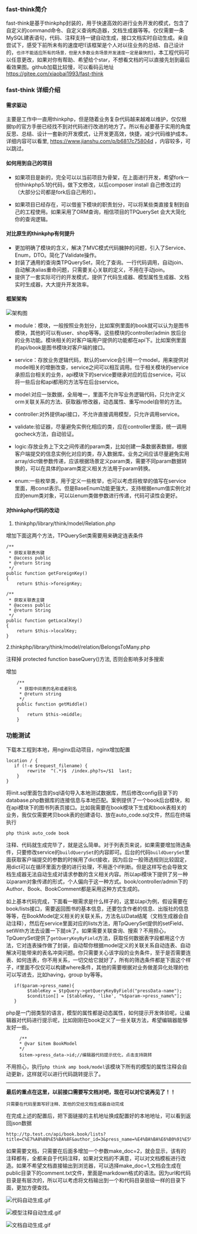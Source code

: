 ### fast-think简介

fast-think是基于thinkphp封装的，用于快速高效的进行业务开发的模式，包含了自定义的command命令、自定义查询构造器，文档生成器等等。仅仅需要一条MySQL建表语句，代码、注释支持一键自动生成，接口文档实时自动生成。亲自尝试下，感受下前所未有的速度吧!(该框架是个人对以往业务的总结、自己设计的，`也许不能适应所有的场景，但是大多数业务场景开发速度一定是最快的`)，本工程代码可以任意更改，如果对你有帮助、希望给个star，不想看文档的可以直接先划到最后看效果图。github加载比较慢，可以看码云地址 https://gitee.com/xiaobai1993/fast-think

### fast-think 详细介绍

#### 需求驱动

主要是工作中一直用thinkphp，但是随着业务复杂代码越来越难以维护，仅仅根据tp的官方手册已经找不到对代码进行改进的地方了。所以有必要基于实用的角度反思、总结、设计一套新的开发模式，让开发更高效，快捷，减少代码维护成本。详细内容可以看里, https://www.jianshu.com/p/b6817c75804d ，内容较多，可以跳过。


#### 如何用到自己的项目

- 如果项目是新的，完全可以以当前项目为骨架，在上面进行开发，希望fork一份thinkphp5.1的代码，做下文修改，以后composer install 自己修改过的（大部分公司都是fork后自己用的）。

- 如果项目已经存在，可以借鉴下模块的职责划分，可以将某些类直接复制到自己的工程使用。如果采用了ORM查询，相信项目的TPQuerySet
会大大简化你的查询逻辑。

#### 对比原生的thinkphp有何提升

- 更加明确了模块的含义，解决了MVC模式代码臃肿的问题，引入了Service、Enum，DTO。简化了Validate操作。
- 封装了通用的查询类TPQuerySet，简化了查询。一行代码调用，自动join、自动解决alias重命问题，只需要关心关联的定义，不用在手动join。
- 提供了一套实际可行的开发模式，提供了代码生成器、模型属性生成器、文档实时生成器，大大提升开发效率。

#### 框架架构

![架构图](https://s3.bmp.ovh/imgs/2022/04/25/a0418eeeaad689c9.png)

- module：模块，一般按照业务划分，比如案例里面的book就可以认为是图书模块，其他的可以有user、shop等等。这些模块的controller/admin 放后台的业务功能。模块相关的对客户端用户提供的功能都在api下。比如案例里面的api/book是图书模块对客户端的接口。

- service：存放业务逻辑代码，默认的service会引用一个model，用来提供对model相关的增删改查，service之间可以相互调用。位于相关模块的service承担后台相关的业务，api模块下的service要继承对应的后台service，可以将一些后台和api都用的方法写在后台service。

- model:对应一张数据，全局唯一，里面不允许写业务逻辑代码，只允许定义orm关联关系的方法、获取器/修改器，动态属性、重写model自带的方法。

- controller:对外提供api接口，不允许直接调用模型，只允许调用service。

- validate:验证器，尽量避免实例化相应的类，应在controller里面，统一调用gocheck方法，自动验证。

- logic:存放业务上下文之间传递的param类，比如创建一条数据表数据，根据客户端提交的信息实例化对应的类，存入数据库。业务之间应该尽量避免实用array/dict做参数传递，应该根据场景定义param类，需要不同param数据转换的，可以在具体的param类定义相关方法用于param转换。

- enum:一些枚举类，用于定义一些枚举，也可以考虑将枚举的值写在service里面，用const表示。但是BaseEnum功能更强大，支持根据enum值实例化对应的enum类对象，可以以enum类做参数进行传递，代码可读性会更好。



#### 对thinkphp代码的改动

1.  thinkphp/library/think/model/Relation.php 

增加下面这两个方法，TPQuerySet类需要用来确定连表条件

```
/**
 * 获取关联表外键
 * @access public
 * @return String
 */
public function getForeignKey()
{
    return $this->foreignKey;

/**
 * 获取关联表主键
 * @access public
 * @return String
 */
public function getLocalKey()
{
    return $this->localKey;
}
```
2.thinkphp/library/think/model/relation/BelongsToMany.php 

注释掉 protected function baseQuery()方法, 否则会影响多对多搜索

增加
```
    /**
     * 获取中间表的名称或者别名
     * @return string
     */
    public function getMiddle()
    {
        return $this->middle;
    }
```

### 功能测试

下载本工程到本地，用nginx启动项目，nginx增加配置
```
location / { 
   if (!-e $request_filename) {
   		rewrite  ^(.*)$  /index.php?s=/$1  last;
    }
}
```
将init.sql里面包含的sql语句导入本地测试数据库，然后修改config目录下的database.php数据库的连接信息与本地匹配。案例提供了一个book后台模块，和在api模块下的图书列表页接口。比如我需要在book模块下生成和book表相关的业务，我仅仅需要拷贝book表的创建语句、放在auto_code.sql文件，然后在终端执行
```
php think auto_code book
```
注释、代码就生成完毕了，就是这么简单。对于列表页来说，如果需要增加筛选条件，只要修改service的`buildQuerySet`的内容即可。后台的代码`buildQuerySet`里面获取客户端提交的参数的时候用了dict接收，因为后台一般筛选规则比较固定，用dict可以在循环里面方便的进行处理，不用逐个if判断。但是这样写也会导致文档生成器无法自动生成对请求参数的含义相关内容。所以api模块下提供了另一种以param对象传递的形式，个人偏向于这一种方式。book/controller/admin下的Author、Book、BookComment都是采用这种方式生成的。

如上基本代码完成，下面看一眼需求是什么样子的，这里以api为例，假设需要在book/lists接口，需要返回图书的基本信息，还要包含作者的信息、出版社的信息等等，在BookModel定义相关的关联关系，方法名以Data结尾（文档生成器会自动注释），然后在service里面对应的lists方法，用TpQuerySet提供的setField、setWith方法去设置一下就ok了。如果需要关联查询、搜索？不用担心，TpQuerySet提供了`getQueryKeyByField`方法，获取任何数据表字段都用这个方法，它对连表操作做了封装，自动帮你根据model定义的关联关系自动连表、自动解决可能带来的表名冲突问题。你只需要关心该字段的业务条件，至于是否需要连表、如何连表，你不用关系，一切交给它就好了，所有的筛选条件都是下面这个样子，if里面不仅仅可以构建where条件，其他的需要根据对业务做差异化处理的也可以写进去，比如having，group by等等。

```
   if($param->press_name){
        $tableKey = $tpQuery->getQueryKeyByField("pressData-name");
        $condition[] = [$tableKey, 'like', "%$param->press_name%"]; 
   }
```

php是一门弱类型的语言，模型的属性都是动态属性，如何提示开发体验呢，让编辑器对代码进行提示呢，比如刚刚在book定义了一些关联方法，希望编辑器能够友好一些。

```
     /**
     * @var $item BookModel
     */
     $item->press_data->id;//编辑器代码提示优化，点击支持跳转
```
不用担心，执行`php think amp book/model`该模块下所有的模型的属性注释会自动更新，这样就可以进行代码跳转提示了。

--- 

**最后的重点在这里，以前接口需要写文档对吧，现在可以对它说再见了！！** 

`只需要在代码里面写好注释、其他的交给文档生成器自动完成`

在完成上述的配置后，把下面链接的主机地址换成配置好的本地地址，可以看到返回json数据
```
http://tp.test.cn/api/book.book/lists?title=C%E7%A8%8B%E5%BA%8F&author_id=3&press_name=%E4%BA%BA%E6%B0%91%E5%87%BA%E7%89%88
```
如果需要文档，只需要在后面多增加一个参数make_doc=2，就会显示，该有的注释都有，全都来自于代码注释，如果对文档的不满意，可以对文档模板进行改造。如果不希望文档直接输出到浏览器，可以选择make_doc=1,文档会生成在public目录下的comment.txt文件，里面是markdown格式的语法。因为url和代码目录是有层次的，所以可以考虑将文档输出到一个和代码目录层级一样的目录下面，更加方便查找。

![代码自动生成.gif](https://s3.bmp.ovh/imgs/2022/04/25/e58bc8d32e3127a2.gif)

![模型注释自动生成.gif](https://s3.bmp.ovh/imgs/2022/04/25/841ae5bf2e1465d5.gif)


![文档自动生成.gif](https://s3.bmp.ovh/imgs/2022/04/25/6198bbb89e16c413.gif)

